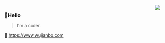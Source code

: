 <img align="right" src="https://github-readme-stats.vercel.app/api?username=boboyaohuo&show_icons=true&icon_color=2f80ed&text_color=718096&bg_color=ffffff&hide_title=true" />

### 👏Hello

> I'm a coder.

🔗 https://www.wujianbo.com
